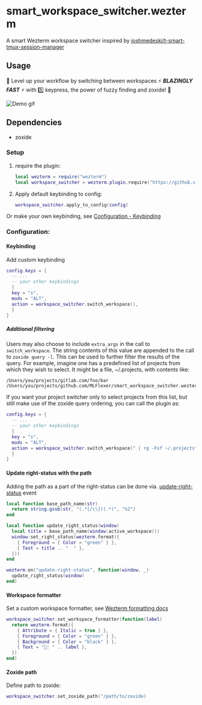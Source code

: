 # smart_workspace_switcher.wezterm

A smart Wezterm workspace switcher inspired by [joshmedeski/t-smart-tmux-session-manager](https://github.com/joshmedeski/t-smart-tmux-session-manager)

## Usage

💨 Level up your workflow by switching between workspaces ⚡ ***BLAZINGLY FAST*** ⚡ with 1️⃣ keypress, the power of fuzzy finding and zoxide! 💨

![Demo gif](https://github.com/MLFlexer/smart_workspace_switcher.wezterm/assets/75012728/a4f82fcf-5304-4891-a1e2-346767678dc6)

## Dependencies

* zoxide

### Setup

1. require the plugin:

    ```lua
    local wezterm = require("wezterm")
    local workspace_switcher = wezterm.plugin.require("https://github.com/MLFlexer/smart_workspace_switcher.wezterm")
    ```

2. Apply default keybinding to config:

    ```lua
    workspace_switcher.apply_to_config(config)
    ```

Or make your own keybinding, see [Configuration - Keybinding](#Keybinding)


### Configuration:
#### Keybinding
Add custom keybinding

  ```lua
  config.keys = {
    -- ...
    -- your other keybindings
    {
    key = "s",
    mods = "ALT",
    action = workspace_switcher.switch_workspace(),
    }
  }
  ```

##### Additional filtering

Users may also choose to include `extra_args` in the call to `switch_workspace`. The string contents of this value are appended to the call to `zoxide query -l`. This can be used to further filter the results of the query. For example, imagine one has a predefined list of projects from which they wish to select. It might be a file, ~/.projects, with contents like:

```
/Users/you/projects/gitlab.com/foo/bar
/Users/you/projects/github.com/MLFlexer/smart_workspace_switcher.wezterm
```

If you want your project switcher only to select projects from this list, but still make use of the zoxide query ordering, you can call the plugin as:

  ```lua
  config.keys = {
    -- ...
    -- your other keybindings
    {
    key = "s",
    mods = "ALT",
    action = workspace_switcher.switch_workspace(" | rg -Fxf ~/.projects"),
    }
  }
  ```

#### Update right-status with the path
Adding the path as a part of the right-status can be done via. [update-right-status](https://wezfurlong.org/wezterm/config/lua/window-events/update-right-status.html) event

  ```lua
  local function base_path_name(str)
    return string.gsub(str, "(.*[/\\])(.*)", "%2")
  end

  local function update_right_status(window)
    local title = base_path_name(window:active_workspace())
    window:set_right_status(wezterm.format({
      { Foreground = { Color = "green" } },
      { Text = title .. "  " },
    }))
  end

  wezterm.on("update-right-status", function(window, _)
    update_right_status(window)
  end)
  ```
#### Workspace formatter
Set a custom workspace formatter, see [Wezterm formatting docs](https://wezfurlong.org/wezterm/config/lua/wezterm/format.html)

  ```lua
  workspace_switcher.set_workspace_formatter(function(label)
    return wezterm.format({
      { Attribute = { Italic = true } },
      { Foreground = { Color = "green" } },
      { Background = { Color = "black" } },
      { Text = "󱂬: " .. label },
    })
  end)
  ```
#### Zoxide path
Define path to zoxide:

  ```lua
  workspace_switcher.set_zoxide_path("/path/to/zoxide)
  ```
